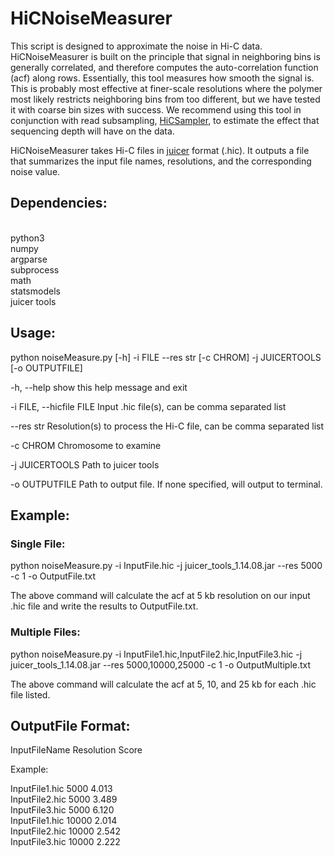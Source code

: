 # HiCNoiseMeasurer

This script is designed to approximate the noise in Hi-C data. HiCNoiseMeasurer is built on the principle that signal in neighboring bins is generally correlated, and therefore computes the auto-correlation function (acf) along rows. Essentially, this tool measures how smooth the signal is. This is probably most effective at finer-scale resolutions where the polymer most likely restricts neighboring bins from too different, but we have tested it with coarse bin sizes with success. We recommend using this tool in conjunction with read subsampling, [HiCSampler](https://github.com/JRowleyLab/HiCSampler), to estimate the effect that sequencing depth will have on the data.   

HiCNoiseMeasurer takes Hi-C files in [juicer](https://github.com/aidenlab/juicer) format (.hic). It outputs a file that summarizes the input file names, resolutions, and the corresponding noise value.

## Dependencies:
<br>python3<br>numpy<br>argparse<br>subprocess<br>math<br>statsmodels<br>juicer tools<br>

## Usage: 

python noiseMeasure.py [-h] -i FILE --res str [-c CHROM] -j JUICERTOOLS [-o OUTPUTFILE]

-h, --help show this help message and exit

-i FILE, --hicfile FILE Input .hic file(s), can be comma separated list

--res str Resolution(s) to process the Hi-C file, can be comma separated list

-c CHROM Chromosome to examine

-j JUICERTOOLS Path to juicer tools

-o OUTPUTFILE Path to output file. If none specified, will output to terminal.

## Example:

### Single File:
python noiseMeasure.py -i InputFile.hic -j juicer_tools_1.14.08.jar --res 5000 -c 1 -o OutputFile.txt

The above command will calculate the acf at 5 kb resolution on our input .hic file and write the results to OutputFile.txt.

### Multiple Files:
python noiseMeasure.py -i InputFile1.hic,InputFile2.hic,InputFile3.hic -j juicer_tools_1.14.08.jar --res 5000,10000,25000 -c 1 -o OutputMultiple.txt

The above command will calculate the acf at 5, 10, and 25 kb for each .hic file listed.

## OutputFile Format:
InputFileName Resolution Score

Example: 

InputFile1.hic 5000 4.013<br>
InputFile2.hic 5000 3.489<br>
InputFile3.hic 5000 6.120<br>
InputFile1.hic 10000 2.014<br>
InputFile2.hic 10000 2.542<br>
InputFile3.hic 10000 2.222<br>
